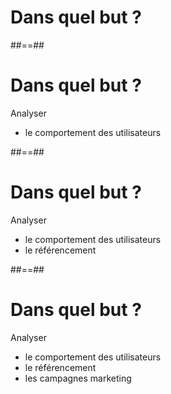 <!-- .slide: class="two-column-layout"-->

# Dans quel but ?

##==##

# Dans quel but ?

Analyser

- le comportement des utilisateurs

##==##

# Dans quel but ?

Analyser

- le comportement des utilisateurs
- le référencement

##==##

# Dans quel but ?

Analyser

- le comportement des utilisateurs
- le référencement
- les campagnes marketing
